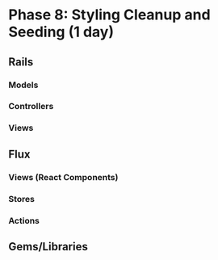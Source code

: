 # Phase 8: Styling Cleanup and Seeding (1 day)

## Rails
### Models

### Controllers

### Views

## Flux
### Views (React Components)

### Stores

### Actions

## Gems/Libraries
